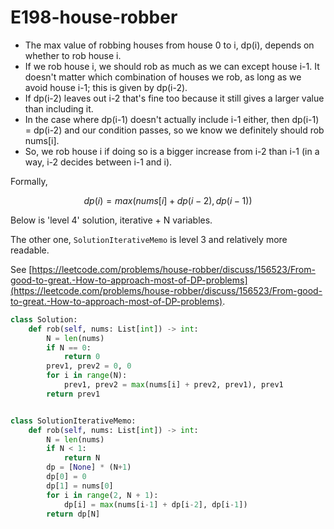 # E198-house-robber

* The max value of robbing houses from house 0 to i, dp\(i\), depends on whether to rob house i. 
* If we rob house i, we should rob as much as we can except house i-1. It doesn't matter which combination of houses we rob, as long as we avoid house i-1; this is given by dp\(i-2\). 
* If dp\(i-2\) leaves out i-2 that's fine too because it still gives a larger value than including it. 
* In the case where dp\(i-1\) doesn't actually include i-1 either, then dp\(i-1\) = dp\(i-2\) and our condition passes, so we know we definitely should rob nums\[i\]. 
* So, we rob house i if doing so is a bigger increase from i-2 than i-1 \(in a way, i-2 decides between i-1 and i\).

Formally, 

$$
dp(i) = max(nums[i] + dp(i-2), dp(i-1))
$$

Below is 'level 4' solution, iterative + N variables.

The other one, `SolutionIterativeMemo` is level 3 and relatively more readable.

See [https://leetcode.com/problems/house-robber/discuss/156523/From-good-to-great.-How-to-approach-most-of-DP-problems](https://leetcode.com/problems/house-robber/discuss/156523/From-good-to-great.-How-to-approach-most-of-DP-problems).

```python
class Solution:
    def rob(self, nums: List[int]) -> int:
        N = len(nums)
        if N == 0:
            return 0
        prev1, prev2 = 0, 0
        for i in range(N):
            prev1, prev2 = max(nums[i] + prev2, prev1), prev1
        return prev1


class SolutionIterativeMemo:
    def rob(self, nums: List[int]) -> int:
        N = len(nums)
        if N < 1:
            return N
        dp = [None] * (N+1)
        dp[0] = 0
        dp[1] = nums[0]
        for i in range(2, N + 1):
            dp[i] = max(nums[i-1] + dp[i-2], dp[i-1])
        return dp[N]

```

